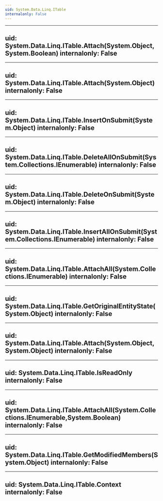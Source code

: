 ```yaml
---
uid: System.Data.Linq.ITable
internalonly: False
---
```


---
uid: System.Data.Linq.ITable.Attach(System.Object,System.Boolean)
internalonly: False
---

---
uid: System.Data.Linq.ITable.Attach(System.Object)
internalonly: False
---

---
uid: System.Data.Linq.ITable.InsertOnSubmit(System.Object)
internalonly: False
---

---
uid: System.Data.Linq.ITable.DeleteAllOnSubmit(System.Collections.IEnumerable)
internalonly: False
---

---
uid: System.Data.Linq.ITable.DeleteOnSubmit(System.Object)
internalonly: False
---

---
uid: System.Data.Linq.ITable.InsertAllOnSubmit(System.Collections.IEnumerable)
internalonly: False
---

---
uid: System.Data.Linq.ITable.AttachAll(System.Collections.IEnumerable)
internalonly: False
---

---
uid: System.Data.Linq.ITable.GetOriginalEntityState(System.Object)
internalonly: False
---

---
uid: System.Data.Linq.ITable.Attach(System.Object,System.Object)
internalonly: False
---

---
uid: System.Data.Linq.ITable.IsReadOnly
internalonly: False
---

---
uid: System.Data.Linq.ITable.AttachAll(System.Collections.IEnumerable,System.Boolean)
internalonly: False
---

---
uid: System.Data.Linq.ITable.GetModifiedMembers(System.Object)
internalonly: False
---

---
uid: System.Data.Linq.ITable.Context
internalonly: False
---
